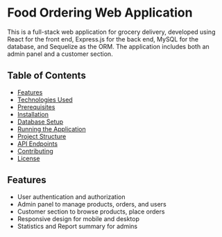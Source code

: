 # Food Ordering Web Application

This is a full-stack web application for grocery delivery, developed using React for the front end, Express.js for the back end, MySQL for the database, and Sequelize as the ORM. The application includes both an admin panel and a customer section.

## Table of Contents

- [Features](#features)
- [Technologies Used](#technologies-used)
- [Prerequisites](#prerequisites)
- [Installation](#installation)
- [Database Setup](#database-setup)
- [Running the Application](#running-the-application)
- [Project Structure](#project-structure)
- [API Endpoints](#api-endpoints)
- [Contributing](#contributing)
- [License](#license)

## Features

- User authentication and authorization
- Admin panel to manage products, orders, and users
- Customer section to browse products, place orders
- Responsive design for mobile and desktop
- Statistics and Report summary for admins

##
